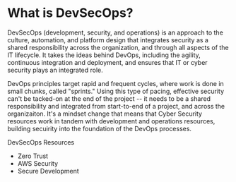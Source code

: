 # What is DevSecOps?

DevSecOps (development, security, and operations) is an approach to the culture, automation, and platform design that integrates security as a shared responsibility across the organization, and through all aspects of the IT lifecycle. It takes the ideas behind DevOps, including the agility, continuous integration and deployment, and ensures that IT or cyber security plays an integrated role.

DevOps principles target rapid and frequent cycles, where work is done in small chunks, called "sprints." Using this type of pacing, effective security can't be tacked-on at the end of the project -- it needs to be a shared responsibility and integrated from start-to-end of a project, and across the organizaiton. It's a mindset change that means that Cyber Security resources work in tandem with development and operations resources, building secuirity into the foundation of the DevOps processes.




DevSecOps Resources

- Zero Trust
- AWS Security
- Secure Development
